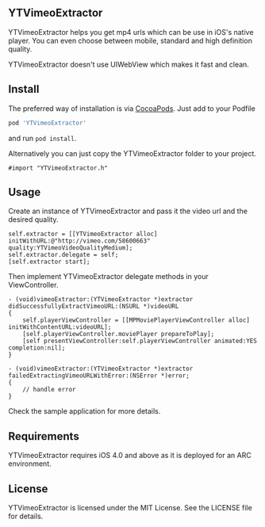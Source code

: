 ## YTVimeoExtractor

YTVimeoExtractor helps you get mp4 urls which can be use in iOS's native player. You can even choose between mobile, standard and high definition quality.

YTVimeoExtractor doesn't use UIWebView which makes it fast and clean.

## Install

The preferred way of installation is via [CocoaPods](http://cocoapods.org). Just add to your Podfile

```ruby
pod 'YTVimeoExtractor'
```

and run `pod install`.

Alternatively you can just copy the YTVimeoExtractor folder to your project.

```objc
#import "YTVimeoExtractor.h"
```

## Usage

Create an instance of YTVimeoExtractor and pass it the video url and the desired quality.

```objc
self.extractor = [[YTVimeoExtractor alloc] initWithURL:@"http://vimeo.com/58600663" quality:YTVimeoVideoQualityMedium];
self.extractor.delegate = self;
[self.extractor start];
```

Then implement YTVimeoExtractor delegate methods in your ViewController.

```objc
- (void)vimeoExtractor:(YTVimeoExtractor *)extractor didSuccessfullyExtractVimeoURL:(NSURL *)videoURL
{
    self.playerViewController = [[MPMoviePlayerViewController alloc] initWithContentURL:videoURL];
    [self.playerViewController.moviePlayer prepareToPlay];
    [self presentViewController:self.playerViewController animated:YES completion:nil];
}

- (void)vimeoExtractor:(YTVimeoExtractor *)extractor failedExtractingVimeoURLWithError:(NSError *)error;
{
    // handle error
}
```

Check the sample application for more details.

## Requirements

YTVimeoExtractor requires iOS 4.0 and above as it is deployed for an ARC environment.

## License

YTVimeoExtractor is licensed under the MIT License. See the LICENSE file for details.
